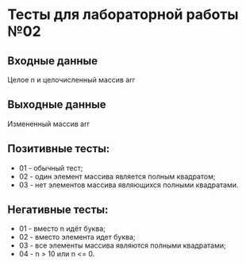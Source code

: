 # Тесты для лабораторной работы №02

## Входные данные
Целое n и целочисленный массив arr

## Выходные данные
Измененный массив arr

## Позитивные тесты:
- 01 - обычный тест;
- 02 - один элемент массива является полным квадратом;
- 03 - нет элементов массива являющихся полными квадратами.

## Негативные тесты:
- 01 - вместо n идёт буква;
- 02 - вместо элемента идет буква;
- 03 - все элементы массива являются полными квадратами;
- 04 - n > 10 или n <= 0.